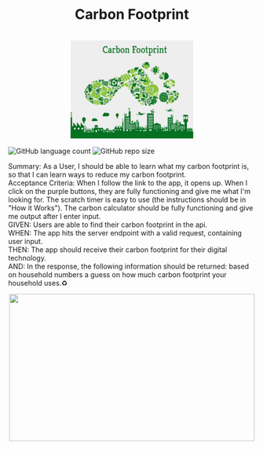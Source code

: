 <div align="center">
<h1>Carbon Footprint</h1><br>
<img src="https://github.com/Makellum/Hackathon/blob/master/img/carbon-footprint-blog.png" width="250" height="200"><br>
  </div>
  <p float="left">
<img alt="GitHub language count" src="https://img.shields.io/github/languages/count/Makellum/Hackathon">
<img alt="GitHub repo size" src="https://img.shields.io/github/repo-size/Makellum/Hackathon">
  </p>

Summary: As a User, I should be able to learn what my carbon footprint is, so that I can learn ways to reduce my carbon footprint.<br>
Acceptance Criteria: When I follow the link to the app, it opens up. When I click on the purple buttons, they are fully functioning and give me what I'm looking for. The scratch timer is easy to use (the instructions should be in "How it Works"). The carbon calculator should be fully functioning and give me output after I enter input.<br>
GIVEN: Users are able to find their carbon footprint  in the api.<br>
WHEN: The app hits the server endpoint with a valid request, containing user input.<br>
THEN: The app should receive their carbon footprint for their digital technology.<br>
AND: In the response, the following information should be returned: based on household numbers a guess on how much carbon footprint your household uses.:recycle:<br>
<div align="center">
<img src="https://github.com/Makellum/Hackathon/blob/master/img/appdemo.gif" width="500" height="300"><br>
 </div>


